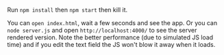 Run `npm install` then `npm start` then kill it.

You can `open index.html`, wait a few seconds and see the app. Or you can `node server.js` and open `http://localhost:4000/` to see
the server rendered version. Note the better performance (due to simulated JS load time) and if you edit the text field the JS won't
blow it away when it loads.
